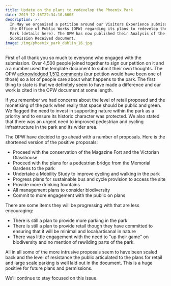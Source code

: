 ```yaml
---
title: Update on the plans to redevelop the Phoenix Park
date: 2019-12-16T22:34:10.660Z
description: >-
  In May we organised a petition around our Visitors Experience submission to
  the Office of Public Works (OPW) regarding its plans to redevelop the Phoenix
  Park (details here). The OPW has now published their Analysis of the
  Submission Received document.
image: /img/phoenix_park_dublin_16.jpg
---
```

First of all thank you so much to everyone who engaged with the submission. Over 4,500 people joined together to sign our petition on it and a a number used the template document to submit their own thoughts. The OPW [acknowledged 1,512 comments](https://www.kildarestreet.com/wrans/?id=2019-07-10a.349) (our petition would have been one of those) so a lot of people care about what happens to the park.  The first thing to state is that we definitely seem to have made a difference and our work is cited in the OPW document at some length.  

If you remember we had concerns about the level of retail proposed and the monetising of the park when really that space should be public and green. We flagged the need to invest in supporting nature within the park as a priority and to ensure its historic character was protected. We also stated that there was an urgent need to improved pedestrian and cycling infrastructure in the park and its wider area. 

The OPW have decided to go ahead with a number of proposals. Here is the shortened version of the positive proposals:

* Proceed with the conservation of the Magazine Fort and the Victorian Glasshouse
* Proceed with the plans for a pedestrian bridge from the Memorial Gardens to the park
* Undertake a Mobility Study to improve cycling and walking in the park
* Progress plans for sustainable bus and cycle provision to access the site
* Provide more drinking fountains 
* All management plans to consider biodiversity
* Commit to more engagement with the public on plans

There are some items they will be progressing with that are less encouraging:

* There is still a plan to provide more parking in the park
* There is still a plan to provide retail though they have committed to ensuring that it will be minimal and local/artisanal in nature
* There was little engagement with the need to "up their game" on biodiversity and no mention of rewilding parts of the park. 

All in all some of the more intrusive proposals seem to have been scaled back and the level of resistance the public articulated to the plans for retail and large scale parking is well laid out in the document. This is a huge positive for future plans and permissions.

We'll continue to stay focused on this issue.

